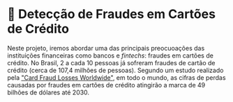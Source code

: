 # :bank: Detecção de Fraudes em Cartões de Crédito

Neste projeto, iremos abordar uma das principais preocuoações das instituições financeiras como bancos e *fintechs*: fraudes em cartões de crédito. No Brasil, 2 a cada 10 pessoas já sofreram fraudes de cartão de crédito (cerca de 107,4 milhões de pessoas). Segundo um estudo realizado pela ["Card Fraud Losses Worldwide"](https://tiinside.com.br/23/11/2023/pci-dss-4-0-pessoas-processos-e-ia-sao-criticos-para-a-protecao-dos-cartoes-de-credito/#:~:text=Em%20todo%20o%20mundo%20prevê,de%202022%20do%20Nilson%20Report.), em todo o mundo, as cifras de perdas causadas por fraudes em cartões de crédito atingirão a marca de 49 bilhões de dólares até 2030.

